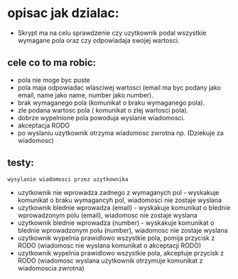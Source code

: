  # opisac jak dzialac:
* Skrypt ma na celu sprawdzenie czy uzytkownik podal wszystkie wymagane pola oraz czy odpowiadaja swojej wartosci.


## cele co to ma robic:
* pola nie moge byc puste
* pola maja odpowiadac wlasciwej wartosci (email ma byc podany jako email, name jako name, number jako number).
* brak wymaganego pola (komunikat o braku wymaganego pola).
* zle podana wartosc pola ( komunikat o zlej wartosci pola).
* dobrze wypelnione pola powoduja wyslanie wiadomosci.
* akceptacja RODO 
* po wyslaniu uzytkownik otrzyma wiadomosc zwrotna np. (Dziekuje za wiadomosc)

## testy: 
	wysylanie wiadomosci przez uzytkownika

* uzytkownik nie wprowadza zadnego z wymaganych pol - wyskakuje komunikat o braku wymagancyh pol, wiadomosci nie zostaje wyslana
* uzytkownik blednie wprowadza (email) - wyskakuje komunikat o blednie wprowadzonym polu (email), wiadomosc nie zostaje wyslana
* uzytkownik blednie wprowadza (number) - wyskakuje komunikat o blednie wprowadzonym polu (number), wiadomosc nie zostaje wyslana
* uzytkownik wypelnia prawidlowo wszystkie pola, pomija przycisk z RODO (wiadomosc nie wyslana komunikat o akceptacji RODO)
* uzytkownik wypelnia prawidlowo wszystkie pola, akceptuje przycisk z RODO (wiadomosc wyslana uzytkownik otrzymuje komunikat z 		wiadomoscia zwrotna)